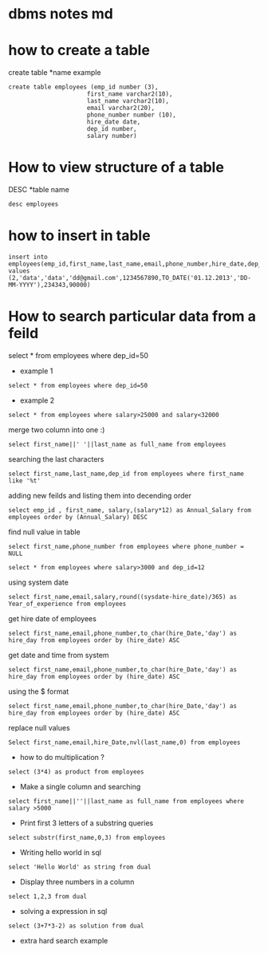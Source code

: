 # dbms notes md

# how to create a table

create table \*name
example

```
create table employees (emp_id number (3),
                      first_name varchar2(10),
                      last_name varchar2(10),
                      email varchar2(20),
                      phone_number number (10),
                      hire_date date,
                      dep_id number,
                      salary number)
```

# How to view structure of a table

DESC \*table name

```
desc employees

```

# how to insert in table

```
insert into  employees(emp_id,first_name,last_name,email,phone_number,hire_date,dep_id,salary) values (2,'data','data','dd@gmail.com',1234567890,TO_DATE('01.12.2013','DD-MM-YYYY'),234343,90000)

```

# How to search particular data from a feild

select \* from employees where dep_id=50

- example 1

```
select * from employees where dep_id=50

```

- example 2

```
select * from employees where salary>25000 and salary<32000

```

merge two column into one :)

```
select first_name||' '||last_name as full_name from employees
```

searching the last characters

```
select first_name,last_name,dep_id from employees where first_name like '%t'
```

adding new feilds and listing them into decending order

```
select emp_id , first_name, salary,(salary*12) as Annual_Salary from employees order by (Annual_Salary) DESC
```

find null value in table

```
select first_name,phone_number from employees where phone_number = NULL
```

```
select * from employees where salary>3000 and dep_id=12
```

using system date

```
select first_name,email,salary,round((sysdate-hire_date)/365) as Year_of_experience from employees
```

get hire date of employees

```
select first_name,email,phone_number,to_char(hire_Date,'day') as hire_day from employees order by (hire_date) ASC

```

get date and time from system

```
select first_name,email,phone_number,to_char(hire_Date,'day') as hire_day from employees order by (hire_date) ASC

```

using the \$ format

```
select first_name,email,phone_number,to_char(hire_Date,'day') as hire_day from employees order by (hire_date) ASC

```

replace null values

```
Select first_name,email,hire_Date,nvl(last_name,0) from employees

```

- how to do multiplication ?

```
select (3*4) as product from employees

```

- Make a single column and searching

```
select first_name||''||last_name as full_name from employees where salary >5000
```

- Print first 3 letters of a substring queries

```
select substr(first_name,0,3) from employees

```

- Writing hello world in sql

```
select 'Hello World' as string from dual

```

- Display three numbers in a column

```
select 1,2,3 from dual
```

- solving a expression in sql

```
select (3+7*3-2) as solution from dual

```

- extra hard search example
